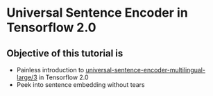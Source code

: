 # Universal Sentence Encoder in Tensorflow 2.0

## Objective of this tutorial is
* Painless introduction to [universal-sentence-encoder-multilingual-large/3](https://tfhub.dev/google/universal-sentence-encoder-multilingual-large/3) in Tensorflow 2.0
* Peek into sentence embedding without tears
